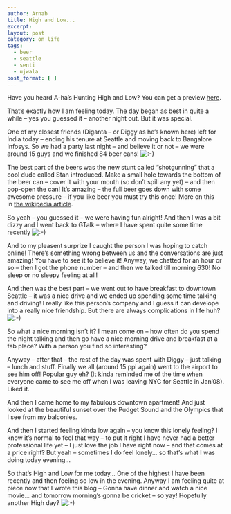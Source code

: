 ```yaml
---
author: Arnab
title: High and Low...
excerpt:
layout: post
category: on life
tags:
  - beer
  - seattle
  - senti
  - ujwala
post_format: [ ]
---
```

Have you heard A-ha’s Hunting High and Low? You can get a preview [here][1].

That’s exactly how I am feeling today. The day began as best in quite a while – yes you guessed it – another night out. But it was special.

One of my closest friends (Diganta – or Diggy as he’s known here) left for India today – ending his tenure at Seattle and moving back to Bangalore Infosys. So we had a party last night – and believe it or not – we were around 15 guys and we finished 84 beer cans! ![:-)][2]

The best part of the beers was the new stunt called “shotgunning” that a cool dude called Stan introduced. Make a small hole towards the bottom of the beer can – cover it with your mouth (so don’t spill any yet) – and then pop-open the can! It’s amazing – the full beer goes down with some awesome pressure – if you like beer you must try this once! More on this in [the wikipedia article][3].

So yeah – you guessed it – we were having fun alright! And then I was a bit dizzy and I went back to GTalk – where I have spent quite some time recently ![:-)][2]

And to my pleasent surprize I caught the person I was hoping to catch online! There’s something wrong between us and the conversations are just amazing! You have to see it to believe it! Anyway, we chatted for an hour or so – then I got the phone number – and then we talked till morning 630! No sleep or no sleepy feeling at all!

And then was the best part – we went out to have breakfast to downtown Seattle – it was a nice drive and we ended up spending some time talking and driving! I really like this person’s company and I guess it can develope into a really nice friendship. But there are always complications in life huh? ![:-)][2]

So what a nice morning isn’t it? I mean come on – how often do you spend the night talking and then go have a nice morning drive and breakfast at a fab place? With a person you find so interesting?

Anyway – after that – the rest of the day was spent with Diggy – just talking – lunch and stuff. Finally we all (around 15 ppl again) went to the airport to see him off! Popular guy eh? (It kinda reminded me of the time when everyone came to see me off when I was leaving NYC for Seattle in Jan’08). Liked it.

And then I came home to my fabulous downtown apartment! And just looked at the beautiful sunset over the Pudget Sound and the Olympics that I see from my balconies.

And then I started feeling kinda low again – you know this lonely feeling? I know it’s normal to feel that way – to put it right I have never had a better professional life yet – I just love the job I have right now – and that comes at a price right? But yeah – sometimes I do feel lonely… so that’s what I was doing today evening…

So that’s High and Low for me today… One of the highest I have been recently and then feeling so low in the evening. Anyway I am feeling quite at piece now that I wrote this blog – Gonna have dinner and watch a nice movie… and tomorrow morning’s gonna be cricket – so yay! Hopefully another High day? ![:-)][2]

 [1]: http://www.amazon.com/Hunting-High-And-Low/dp/B0011Z93II/ref=dmusic_cd_album/105-1136235-0392434
 [2]: http://www.arnab-deka.com/posts/wp-includes/images/smilies/icon_smile.gif
 [3]: http://en.wikipedia.org/wiki/Shotgunning